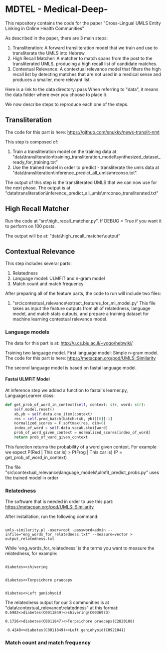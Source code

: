 # MDTEL - Medical-Deep-

This repository contains the code for the paper "Cross-Lingual UMLS Entity Linking in Online Health Communities" 

As described in the paper, there are 3 main steps: 

1. Transliteration: A forward transliteration model that we train and use to transliterate the UMLS into Hebrew.
2. High Recall Matcher: A matcher to match spans from the post to the transliterated UMLS, producing a high recall list of candidate
matches.
3. Contextual Relevance: A contextual relevance model that filters the high recall list by detecting matches that are not used in a medical
sense and produces a smaller, more relevant list. 

Here is a link to the data directory: pass
When referring to "data", it means the data folder where ever you choose to place it. 

We now describe steps to reproduce each one of the steps.

## Transliteration

The code for this part is here: https://github.com/snukky/news-translit-nmt

This step is composed of: 
1. Train a transliteration model on the training data at "data\transliteration\training_transliteration_model\synthesized_dataset_ready_for_training.txt"
2. Use the trained model in order to predict - transliterate the umls data at "data\transliteration\inference_predict_all_umls\mrconso.txt". 

The output of this step is the transliterated UMLS that we can now use for the next phase. 
The output is at "data\transliteration\inference_predict_all_umls\mrconso_transliterated.txt" 

## High Recall Matcher

Run the code at "src\high_recall_matcher.py".
If DEBUG = True if you want it to perform on 100 posts. 

The output will be at: "data\high_recall_matcher\output"

## Contextual Relevance

This step includes several parts:
1. Relatedness
2. Language model: ULMFiT and n-gram model
3. Match count and match frequency

After preparing all of the feature parts, the code to run will include two files:
1. "src\contextual_relevance\extract_features_for_ml_model.py'
This file takes as input the feature outputs from all of relatedness, language model, and match stats outputs, 
and prepare a training dataset for machine learning contextual relevance model.  

### Language models
The data for this part is at: http://u.cs.biu.ac.il/~yogo/hebwiki/

Training two language model.
First language model: Simple n-gram model. The code for this part is here: https://metacpan.org/pod/UMLS::Similarity

The second language model is based on fastai language model. 

#### Fastai ULMFiT Model

At inference step we added a function to fastai's learner.py, 
LanguageLearner class:
```python
def get_prob_of_word_in_context(self, context: str, word: str):
    self.model.reset()
    xb,yb = self.data.one_item(context)
    res = self.pred_batch(batch=(xb, yb))[0][-1]
    normalized_scores = F.softmax(res, dim=0)
    index_of_word = self.data.vocab.stoi[word]
    prob_of_word_given_context = normalized_scores[index_of_word]
    return prob_of_word_given_context
``` 

This function returns the probability of a word given context. 
For example we expect P(Red | This car is) > P(Frog | This car is) (P = get_prob_of_word_in_context)

The file "src\contextual_relevance\language_models\ulmfit_predict_probs.py" uses the trained model in order 

### Relatedness
The software that is needed in order to use this part:
https://metacpan.org/pod/UMLS::Similarity

After installation, run the following command:

<code>
umls-similarity.pl -user=root -password=admin --infile="eng_words_for_relatedness.txt" --measure=vector > output_relatedness.txt  
</code>

While 'eng_words_for_relatedness' is the terms you want to measure the relatedness, for example:

<code>
diabetes<>shivering
<br>
diabetes<>Terpsichore praeceps
<br>
diabetes<>Left geniohyoid
</code>  
  
The relatedness output for our 3 communities is at "data\contextual_relevance\relatedness" at this format:
<code>
0.6983<>diabetes(C0011849)<>shivering(C0036973)
<br>
0.1726<>diabetes(C0011847)<>Terpsichore praeceps(C2820108)
<br>
0.4248<>diabetes(C0011849)<>Left geniohyoid(C0921041)
</code>

### Match count and match frequency

